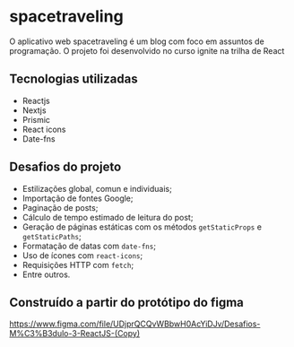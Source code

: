 # spacetraveling
O aplicativo web spacetraveling é um  blog com foco em assuntos de programação.
O projeto foi desenvolvido no curso ignite na trilha de React

## Tecnologias utilizadas
- Reactjs 
- Nextjs
- Prismic
- React icons
- Date-fns

## Desafios do projeto
- Estilizações global, comun e individuais;
- Importação de fontes Google;
- Paginação de posts;
- Cálculo de tempo estimado de leitura do post;
- Geração de páginas estáticas com os métodos `getStaticProps` e `getStaticPaths`;
- Formatação de datas com `date-fns`;
- Uso de ícones com `react-icons`;
- Requisições HTTP com `fetch`;
- Entre outros.

## Construído a partir do protótipo do figma
https://www.figma.com/file/UDjprQCQvWBbwH0AcYiDJv/Desafios-M%C3%B3dulo-3-ReactJS-(Copy)

